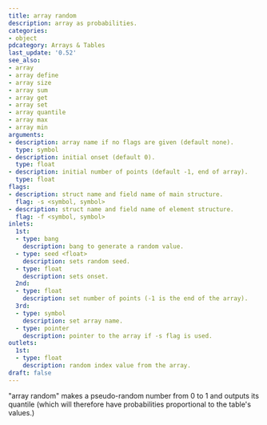 ```yaml
---
title: array random
description: array as probabilities.
categories:
- object
pdcategory: Arrays & Tables
last_update: '0.52'
see_also:
- array
- array define
- array size
- array sum
- array get
- array set
- array quantile
- array max
- array min
arguments:
- description: array name if no flags are given (default none).
  type: symbol
- description: initial onset (default 0).
  type: float
- description: initial number of points (default -1, end of array).
  type: float
flags:
- description: struct name and field name of main structure.
  flag: -s <symbol, symbol>
- description: struct name and field name of element structure.
  flag: -f <symbol, symbol>
inlets:
  1st:
  - type: bang
    description: bang to generate a random value.
  - type: seed <float>
    description: sets random seed.
  - type: float
    description: sets onset.
  2nd:
  - type: float
    description: set number of points (-1 is the end of the array).
  3rd:
  - type: symbol
    description: set array name.
  - type: pointer
    description: pointer to the array if -s flag is used.
outlets:
  1st:
  - type: float
    description: random index value from the array.
draft: false
---
```

"array random" makes a pseudo-random number from 0 to 1 and outputs its quantile (which will therefore have probabilities proportional to the table's values.)
